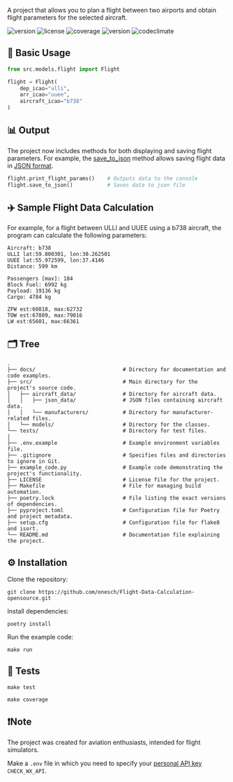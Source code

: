 A project that allows you to plan a flight between two airports and obtain flight parameters for the selected aircraft.

![version](https://img.shields.io/badge/version-4.0.2-blue)
![license](https://img.shields.io/badge/license-MIT-blue)
![coverage](https://img.shields.io/badge/coverage-96%25-green)
![version](https://img.shields.io/badge/python-3.12-blue)
![codeclimate](https://img.shields.io/badge/codeclimate-A-52ffc5)

## 🚀 Basic Usage
```py
from src.models.flight import Flight

flight = Flight(
    dep_icao="ulli",
    arr_icao="uuee",
    aircraft_icao="b738"
)
```

## 📊 Оutput
The project now includes methods for both displaying and saving flight parameters. For example, the [save_to_json](src/models/flight.py) method allows saving flight data in [JSON format](docs/exemple-route-b738-ULLI-to-UUEE.json).
```py
flight.print_flight_params()    # Outputs data to the console
flight.save_to_json()           # Saves data to json file
```

## ✈️ Sample Flight Data Calculation
For example, for a flight between ULLI and UUEE using a b738 aircraft, the program can calculate the following parameters:
```shell
Aircraft: b738 
ULLI lat:59.800301, lon:30.262501 
UUEE lat:55.972599, lon:37.4146 
Distance: 599 km
 
Passengers [max]: 184 
Block Fuel: 6992 kg 
Payload: 19136 kg 
Cargo: 4784 kg
 
ZFW est:60818, max:62732 
TOW est:67809, max:79016 
LW est:65601, max:66361
```

## 🗂️ Tree
```shell
.
├── docs/                            # Directory for documentation and code examples.
├── src/                             # Main directory for the project's source code.
│   ├── aircraft_data/               # Directory for aircraft data.
│   │   ├── json_data/               # JSON files containing aircraft data.
│   │   └── manufacturers/           # Directory for manufacturer-related files.
│   └── models/                      # Directory for the classes.
└── tests/                           # Directory for test files.
│
├── .env.example                     # Example environment variables file.
├── .gitignore                       # Specifies files and directories to ignore in Git.
├── example_code.py                  # Example code demonstrating the project's functionality.
├── LICENSE                          # License file for the project.
├── Маkеfile                         # File for managing build automation.
├── poetry.lock                      # File listing the exact versions of dependencies.
├── pyproject.toml                   # Configuration file for Poetry and project metadata.
├── setup.cfg                        # Configuration file for flake8 and isort.
└── README.md                        # Documentation file explaining the project.
```

## ⚙️ Installation
Clone the repository:
```shell
git clone https://github.com/onesch/Flight-Data-Calculation-opensource.git
```
Install dependencies:
```shell
poetry install
```
Run the example code:
```shell
make run
```

## 🧪 Tests
```shell
make test
```
```shell
make coverage
```

## ❗Note
The project was created for aviation enthusiasts, intended for flight simulators.

Make a `.env` file in which you need to specify your [personal API key](https://www.checkwxapi.com/) `CHECK_WX_API`.
